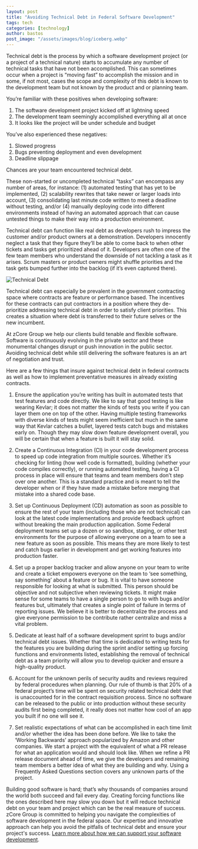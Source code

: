 ```yaml
---
layout: post
title: "Avoiding Technical Debt in Federal Software Development"
tags: tech
categories: [technology]
author: bastos
post_image: "/assets/images/blog/iceberg.webp"
---
```


Technical debt is the process by which a software development project (or a project of a technical nature) starts to accumulate any number of technical tasks that have not been accomplished. This can sometimes occur when a project is “moving fast” to accomplish the mission and in some, if not most, cases the scope and complexity of this debt is known to the development team but not known by the product and or planning team.

You’re familiar with these positives when developing software:

1. The software development project kicked off at lightning speed
2. The development team seemingly accomplished everything all at once
3. It looks like the project will be under schedule and budget

You’ve also experienced these negatives:

1. Slowed progress
2. Bugs preventing deployment and even development
3. Deadline slippage

Chances are your team encountered technical debt.

These non-started or uncompleted technical “tasks” can encompass any number of areas, for instance: (1) automated testing that has yet to be implemented, (2) scalability rewrites that take newer or larger loads into account, (3) consolidating last minute code written to meet a deadline without testing, and/or (4) manually deploying code into different environments instead of having an automated approach that can cause untested things to make their way into a production environment.

Technical debt can function like real debt as developers rush to impress the customer and/or product owners at a demonstration. Developers innocently neglect a task that they figure they’ll be able to come back to when other tickets and tasks get prioritized ahead of it. Developers are often one of the few team members who understand the downside of not tackling a task as it arises. Scrum masters or product owners might shuffle priorities and the task gets bumped further into the backlog (if it’s even captured there).

![Technical Debt](/assets/img/blog/tech-debt.webp)

Technical debt can especially be prevalent in the government contracting space where contracts are feature or performance based. The incentives for these contracts can put contractors in a position where they de-prioritize addressing technical debt in order to satisfy client priorities. This creates a situation where debt is transferred to their future selves or the new incumbent.

At zCore Group we help our clients build tenable and flexible software. Software is continuously evolving in the private sector and these monumental changes disrupt or push innovation in the public sector. Avoiding technical debt while still delivering the software features is an art of negotiation and trust.

Here are a few things that insure against technical debt in federal contracts as well as how to implement preventative measures in already existing contracts.

1. Ensure the application you’re writing has built in automated tests that test features and code directly. We like to say that good testing is like wearing Kevlar; it does not matter the kinds of tests you write if you can layer them one on top of the other. Having multiple testing frameworks with diverse kinds of tests might seem inefficient but much in the same way that Kevlar catches a bullet, layered tests catch bugs and mistakes early on. Though they may slow down feature development overall, you will be certain that when a feature is built it will stay solid.

2. Create a Continuous Integration (CI) in your code development process to speed up code integration from multiple sources. Whether it’s checking for linting (how well code is formatted), building (whether your code compiles correctly), or running automated testing, having a CI process in place will ensure that teams and team members don’t step over one another. This is a standard practice and is meant to tell the developer when or if they have made a mistake before merging that mistake into a shared code base.

3. Set up Continuous Deployment (CD) automation as soon as possible to ensure the rest of your team (including those who are not technical) can look at the latest code implementations and provide feedback upfront without breaking the main production application. Some Federal deployment teams set up a dozen or so sandbox, staging, or other test environments for the purpose of allowing everyone on a team to see a new feature as soon as possible. This means they are more likely to test and catch bugs earlier in development and get working features into production faster.

4. Set up a proper backlog tracker and allow anyone on your team to write and create a ticket empowers everyone on the team to ‘see something, say something’ about a feature or bug. It is vital to have someone responsible for looking at what is submitted. This person should be objective and not subjective when reviewing tickets. It might make sense for some teams to have a single person to go to with bugs and/or features but, ultimately that creates a single point of failure in terms of reporting issues. We believe it is better to decentralize the process and give everyone permission to be contribute rather centralize and miss a vital problem.

5. Dedicate at least half of a software development sprint to bugs and/or technical debt issues. Whether that time is dedicated to writing tests for the features you are building during the sprint and/or setting up forcing functions and environments listed, establishing the removal of technical debt as a team priority will allow you to develop quicker and ensure a high-quality product.

6. Account for the unknown perils of security audits and reviews required by federal procedures when planning. Our rule of thumb is that 20% of a federal project’s time will be spent on security related technical debt that is unaccounted for in the contract requisition process. Since no software can be released to the public or into production without these security audits first being completed, it really does not matter how cool of an app you built if no one will see it.

7. Set realistic expectations of what can be accomplished in each time limit and/or whether the idea has been done before. We like to take the ‘Working Backwards’ approach popularized by Amazon and other companies. We start a project with the equivalent of what a PR release for what an application would and should look like. When we refine a PR release document ahead of time, we give the developers and remaining team members a better idea of what they are building and why. Using a Frequently Asked Questions section covers any unknown parts of the project.

Building good software is hard; that’s why thousands of companies around the world both succeed and fail every day. Creating forcing functions like the ones described here may slow you down but it will reduce technical debt on your team and project which can be the real measure of success. zCore Group is committed to helping you navigate the complexities of software development in the federal space. Our expertise and innovative approach can help you avoid the pitfalls of technical debt and ensure your project's success. [Learn more about how we can support your software development](/about).
